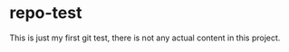 repo-test
=========

This is just my first git test, there is not any actual content in this project.
